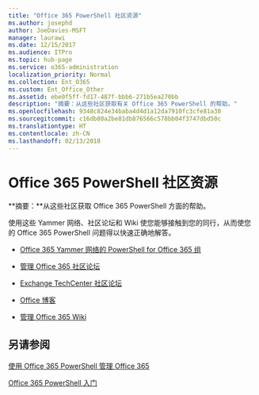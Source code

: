 ```yaml
---
title: "Office 365 PowerShell 社区资源"
ms.author: josephd
author: JoeDavies-MSFT
manager: laurawi
ms.date: 12/15/2017
ms.audience: ITPro
ms.topic: hub-page
ms.service: o365-administration
localization_priority: Normal
ms.collection: Ent_O365
ms.custom: Ent_Office_Other
ms.assetid: ebe0f5ff-fd17-487f-bbb6-271b5ea270bb
description: "摘要：从这些社区获取有关 Office 365 PowerShell 的帮助。"
ms.openlocfilehash: 9348c824e34baba4d4d1a12da7910fc3cfe81a30
ms.sourcegitcommit: c16db80a2be81db876566c578bb04f3747dbd50c
ms.translationtype: HT
ms.contentlocale: zh-CN
ms.lasthandoff: 02/13/2018
---
```

# <a name="office-365-powershell-community-resources"></a>Office 365 PowerShell 社区资源

 **摘要：**从这些社区获取 Office 365 PowerShell 方面的帮助。
  
使用这些 Yammer 网络、社区论坛和 Wiki 使您能够接触到您的同行，从而使您的 Office 365 PowerShell 问题得以快速正确地解答。 
  
- [Office 365 Yammer 网络的 PowerShell for Office 365 组](https://www.yammer.com/itpronetwork/#/threads/inGroup?type=in_group&amp;feedId=4632269)
    
- [管理 Office 365 社区论坛](https://community.office365.com/zh-CN/f/148.aspx)
    
- [Exchange TechCenter 社区论坛](https://social.technet.microsoft.com/Forums/exchange/en-US/home?forum=exchangesvrgeneral)
    
- [Office 博客](https://blogs.office.com/)
    
- [管理 Office 365 Wiki](https://community.office365.com/zh-CN/w/manage/default.aspx)
    
## <a name="see-also"></a>另请参阅

#### 

[使用 Office 365 PowerShell 管理 Office 365](manage-office-365-with-office-365-powershell.md)
  
[Office 365 PowerShell 入门](getting-started-with-office-365-powershell.md)

